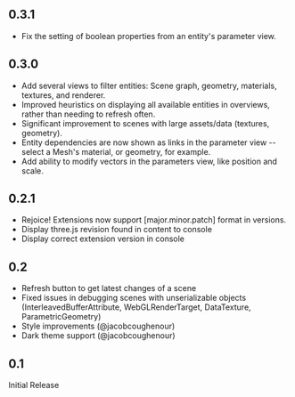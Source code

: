 ## 0.3.1

* Fix the setting of boolean properties from an entity's parameter view.

## 0.3.0

* Add several views to filter entities: Scene graph, geometry, materials, textures, and renderer.
* Improved heuristics on displaying all available entities in overviews, rather than needing to refresh often.
* Significant improvement to scenes with large assets/data (textures, geometry).
* Entity dependencies are now shown as links in the parameter view -- select a Mesh's material, or geometry, for example.
* Add ability to modify vectors in the parameters view, like position and scale.

## 0.2.1

* Rejoice! Extensions now support [major.minor.patch] format in versions.
* Display three.js revision found in content to console
* Display correct extension version in console

## 0.2

* Refresh button to get latest changes of a scene
* Fixed issues in debugging scenes with unserializable objects (InterleavedBufferAttribute, WebGLRenderTarget, DataTexture, ParametricGeometry)
* Style improvements (@jacobcoughenour)
* Dark theme support (@jacobcoughenour)

## 0.1

Initial Release
